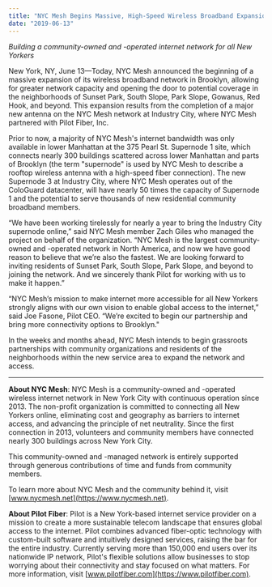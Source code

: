 ```yaml
---
title: "NYC Mesh Begins Massive, High-Speed Wireless Broadband Expansion in Brooklyn"
date: "2019-06-13"
---
```


*Building a community-owned and -operated internet network for all New Yorkers*

New York, NY, June 13—Today, NYC Mesh announced the beginning of a massive expansion of its wireless broadband network in Brooklyn, allowing for greater network capacity and opening the door to potential coverage in the neighborhoods of Sunset Park, South Slope, Park Slope, Gowanus, Red Hook, and beyond. This expansion results from the completion of a major new antenna on the NYC Mesh network at Industry City, where NYC Mesh partnered with Pilot Fiber, Inc.

Prior to now, a majority of NYC Mesh's internet bandwidth was only available in lower Manhattan at the 375 Pearl St. Supernode 1 site, which connects nearly 300 buildings scattered across lower Manhattan and parts of Brooklyn (the term "supernode" is used by NYC Mesh to describe a rooftop wireless antenna with a high-speed fiber connection). The new Supernode 3 at Industry City, where NYC Mesh operates out of the ColoGuard datacenter, will have nearly 50 times the capacity of Supernode 1 and the potential to serve thousands of new residential community broadband members.

“We have been working tirelessly for nearly a year to bring the Industry City supernode online,” said NYC Mesh member Zach Giles who managed the project on behalf of the organization. “NYC Mesh is the largest community-owned and -operated network in North America, and now we have good reason to believe that we’re also the fastest. We are looking forward to inviting residents of Sunset Park, South Slope, Park Slope, and beyond to joining the network. And we sincerely thank Pilot for working with us to make it happen.”

“NYC Mesh’s mission to make internet more accessible for all New Yorkers strongly aligns with our own vision to enable global access to the internet,” said Joe Fasone, Pilot CEO. “We’re excited to begin our partnership and bring more connectivity options to Brooklyn."

In the weeks and months ahead, NYC Mesh intends to begin grassroots partnerships with community organizations and residents of the neighborhoods within the new service area to expand the network and access.

_______________________________

**About NYC Mesh**: NYC Mesh is a community-owned and -operated wireless internet network in New York City with continuous operation since 2013. The non-profit organization is committed to connecting all New Yorkers online, eliminating cost and geography as barriers to internet access, and advancing the principle of net neutrality. Since the first connection in 2013, volunteers and community members have connected nearly 300 buildings across New York City.

This community-owned and -managed network is entirely supported through generous contributions of time and funds from community members. 

To learn more about NYC Mesh and the community behind it, visit [www.nycmesh.net](https://www.nycmesh.net).

**About Pilot Fiber**: Pilot is a New York-based internet service provider on a mission to create a more sustainable telecom landscape that ensures global access to the internet. Pilot combines advanced fiber-optic technology with custom-built software and intuitively designed services, raising the bar for the entire industry. Currently serving more than 150,000 end users over its nationwide IP network, Pilot's flexible solutions allow businesses to stop worrying about their connectivity and stay focused on what matters. For more information, visit [www.pilotfiber.com](https://www.pilotfiber.com).

###
